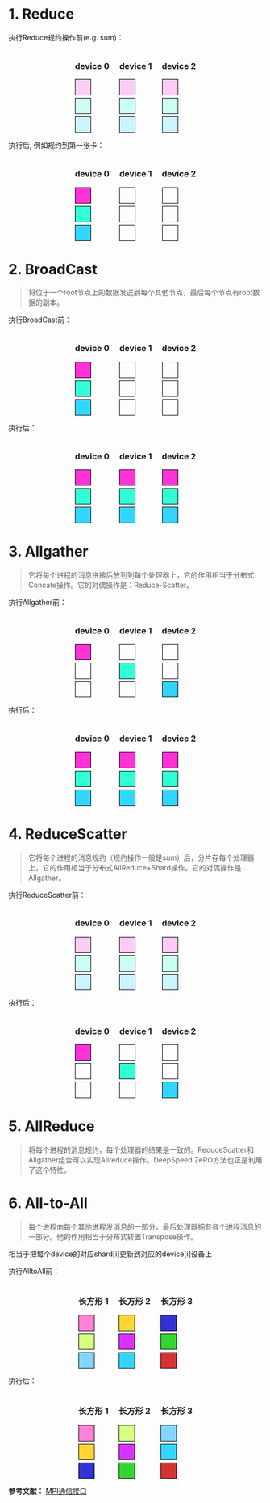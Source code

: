 # 1. Reduce

执行Reduce规约操作前(e.g. sum)：

<div style="display: flex; justify-content: center; gap: 20px;">
    <!-- 第一个长方形 -->
    <div style="text-align: center;">
        <h3>device 0</h3>
        <div style="display: flex; flex-direction: column; gap: 5px;">
            <div style="background-color: rgba(255, 0, 204, 0.2); width: 30px; height: 30px; border: 1px solid black;"></div>
            <div style="background-color: rgba(0, 255, 204, 0.2); width: 30px; height: 30px; border: 1px solid black;"></div>
            <div style="background-color: rgba(0, 204, 255, 0.2); width: 30px; height: 30px; border: 1px solid black;"></div>
        </div>
    </div>
    <!-- 第二个长方形 -->
    <div style="text-align: center;">
        <h3>device 1</h3>
        <div style="display: flex; flex-direction: column; gap: 5px;">
            <div style="background-color: rgba(255, 0, 204, 0.2); width: 30px; height: 30px; border: 1px solid black;"></div>
            <div style="background-color: rgba(0, 255, 204, 0.2); width: 30px; height: 30px; border: 1px solid black;"></div>
            <div style="background-color: rgba(0, 204, 255, 0.2); width: 30px; height: 30px; border: 1px solid black;"></div>
        </div>
    </div>
    <!-- 第三个长方形 -->
    <div style="text-align: center;">
        <h3>device 2</h3>
        <div style="display: flex; flex-direction: column; gap: 5px;">
            <div style="background-color: rgba(255, 0, 204, 0.2); width: 30px; height: 30px; border: 1px solid black;"></div>
            <div style="background-color: rgba(0, 255, 204, 0.2); width: 30px; height: 30px; border: 1px solid black;"></div>
            <div style="background-color: rgba(0, 204, 255, 0.2); width: 30px; height: 30px; border: 1px solid black;"></div>
        </div>
    </div>
</div>

执行后, 例如规约到第一张卡：

<div style="display: flex; justify-content: center; gap: 20px;">
    <!-- 第一个长方形 -->
    <div style="text-align: center;">
        <h3>device 0</h3>
        <div style="display: flex; flex-direction: column; gap: 5px;">
            <div style="background-color: rgba(255, 0, 204, 0.8); width: 30px; height: 30px; border: 1px solid black;"></div>
            <div style="background-color: rgba(0, 255, 204, 0.8); width: 30px; height: 30px; border: 1px solid black;"></div>
            <div style="background-color: rgba(0, 204, 255, 0.8); width: 30px; height: 30px; border: 1px solid black;"></div>
        </div>
    </div>
    <!-- 第二个长方形 -->
    <div style="text-align: center;">
        <h3>device 1</h3>
        <div style="display: flex; flex-direction: column; gap: 5px;">
            <div style="background-color: rgba(255, 0, 204, 0); width: 30px; height: 30px; border: 1px solid black;"></div>
            <div style="background-color: rgba(0, 255, 204, 0); width: 30px; height: 30px; border: 1px solid black;"></div>
            <div style="background-color: rgba(0, 204, 255, 0); width: 30px; height: 30px; border: 1px solid black;"></div>
        </div>
    </div>
    <!-- 第三个长方形 -->
    <div style="text-align: center;">
        <h3>device 2</h3>
        <div style="display: flex; flex-direction: column; gap: 5px;">
            <div style="background-color: rgba(255, 0, 204, 0); width: 30px; height: 30px; border: 1px solid black;"></div>
            <div style="background-color: rgba(0, 255, 204, 0); width: 30px; height: 30px; border: 1px solid black;"></div>
            <div style="background-color: rgba(0, 204, 255, 0); width: 30px; height: 30px; border: 1px solid black;"></div>
        </div>
    </div>
</div>


# 2. BroadCast
> 将位于一个root节点上的数据发送到每个其他节点，最后每个节点有root数据的副本。

执行BroadCast前：

<div style="display: flex; justify-content: center; gap: 20px;">
    <!-- 第一个长方形 -->
    <div style="text-align: center;">
        <h3>device 0</h3>
        <div style="display: flex; flex-direction: column; gap: 5px;">
            <div style="background-color: rgba(255, 0, 204, 0.8); width: 30px; height: 30px; border: 1px solid black;"></div>
            <div style="background-color: rgba(0, 255, 204, 0.8); width: 30px; height: 30px; border: 1px solid black;"></div>
            <div style="background-color: rgba(0, 204, 255, 0.8); width: 30px; height: 30px; border: 1px solid black;"></div>
        </div>
    </div>
    <!-- 第二个长方形 -->
    <div style="text-align: center;">
        <h3>device 1</h3>
        <div style="display: flex; flex-direction: column; gap: 5px;">
            <div style="background-color: rgba(255, 255, 255, 0); width: 30px; height: 30px; border: 1px solid black;"></div>
            <div style="background-color: rgba(255, 255, 255, 0); width: 30px; height: 30px; border: 1px solid black;"></div>
            <div style="background-color: rgba(255, 255, 255, 0); width: 30px; height: 30px; border: 1px solid black;"></div>
        </div>
    </div>
    <!-- 第三个长方形 -->
    <div style="text-align: center;">
        <h3>device 2</h3>
        <div style="display: flex; flex-direction: column; gap: 5px;">
            <div style="background-color: rgba(255, 255, 255, 0); width: 30px; height: 30px; border: 1px solid black;"></div>
            <div style="background-color: rgba(255, 255, 255, 0); width: 30px; height: 30px; border: 1px solid black;"></div>
            <div style="background-color: rgba(255, 255, 255, 0); width: 30px; height: 30px; border: 1px solid black;"></div>
        </div>
    </div>
</div>

执行后：

<div style="display: flex; justify-content: center; gap: 20px;">
    <!-- 第一个长方形 -->
    <div style="text-align: center;">
        <h3>device 0</h3>
        <div style="display: flex; flex-direction: column; gap: 5px;">
            <div style="background-color: rgba(255, 0, 204, 0.8); width: 30px; height: 30px; border: 1px solid black;"></div>
            <div style="background-color: rgba(0, 255, 204, 0.8); width: 30px; height: 30px; border: 1px solid black;"></div>
            <div style="background-color: rgba(0, 204, 255, 0.8); width: 30px; height: 30px; border: 1px solid black;"></div>
        </div>
    </div>
    <!-- 第二个长方形 -->
    <div style="text-align: center;">
        <h3>device 1</h3>
        <div style="display: flex; flex-direction: column; gap: 5px;">
            <div style="background-color: rgba(255, 0, 204, 0.8); width: 30px; height: 30px; border: 1px solid black;"></div>
            <div style="background-color: rgba(0, 255, 204, 0.8); width: 30px; height: 30px; border: 1px solid black;"></div>
            <div style="background-color: rgba(0, 204, 255, 0.8); width: 30px; height: 30px; border: 1px solid black;"></div>
        </div>
    </div>
    <!-- 第三个长方形 -->
    <div style="text-align: center;">
        <h3>device 2</h3>
        <div style="display: flex; flex-direction: column; gap: 5px;">
            <div style="background-color: rgba(255, 0, 204, 0.8); width: 30px; height: 30px; border: 1px solid black;"></div>
            <div style="background-color: rgba(0, 255, 204, 0.8); width: 30px; height: 30px; border: 1px solid black;"></div>
            <div style="background-color: rgba(0, 204, 255, 0.8); width: 30px; height: 30px; border: 1px solid black;"></div>
        </div>
    </div>
</div>

# 3. Allgather
> 它将每个进程的消息拼接后放到到每个处理器上，它的作用相当于分布式Concate操作。它的对偶操作是：Reduce-Scatter。

执行Allgather前：

<div style="display: flex; justify-content: center; gap: 20px;">
    <!-- 第一个长方形 -->
    <div style="text-align: center;">
        <h3>device 0</h3>
        <div style="display: flex; flex-direction: column; gap: 5px;">
            <div style="background-color: rgba(255, 0, 204, 0.8); width: 30px; height: 30px; border: 1px solid black;"></div>
            <div style="background-color: rgba(0, 255, 204, 0); width: 30px; height: 30px; border: 1px solid black;"></div>
            <div style="background-color: rgba(0, 204, 255, 0); width: 30px; height: 30px; border: 1px solid black;"></div>
        </div>
    </div>
    <!-- 第二个长方形 -->
    <div style="text-align: center;">
        <h3>device 1</h3>
        <div style="display: flex; flex-direction: column; gap: 5px;">
            <div style="background-color: rgba(255, 0, 204, 0); width: 30px; height: 30px; border: 1px solid black;"></div>
            <div style="background-color: rgba(0, 255, 204, 0.8); width: 30px; height: 30px; border: 1px solid black;"></div>
            <div style="background-color: rgba(0, 204, 255, 0); width: 30px; height: 30px; border: 1px solid black;"></div>
        </div>
    </div>
    <!-- 第三个长方形 -->
    <div style="text-align: center;">
        <h3>device 2</h3>
        <div style="display: flex; flex-direction: column; gap: 5px;">
            <div style="background-color: rgba(255, 0, 204, 0); width: 30px; height: 30px; border: 1px solid black;"></div>
            <div style="background-color: rgba(0, 255, 204, 0); width: 30px; height: 30px; border: 1px solid black;"></div>
            <div style="background-color: rgba(0, 204, 255, 0.8); width: 30px; height: 30px; border: 1px solid black;"></div>
        </div>
    </div>
</div>

执行后：

<div style="display: flex; justify-content: center; gap: 20px;">
    <!-- 第一个长方形 -->
    <div style="text-align: center;">
        <h3>device 0</h3>
        <div style="display: flex; flex-direction: column; gap: 5px;">
            <div style="background-color: rgba(255, 0, 204, 0.8); width: 30px; height: 30px; border: 1px solid black;"></div>
            <div style="background-color: rgba(0, 255, 204, 0.8); width: 30px; height: 30px; border: 1px solid black;"></div>
            <div style="background-color: rgba(0, 204, 255, 0.8); width: 30px; height: 30px; border: 1px solid black;"></div>
        </div>
    </div>
    <!-- 第二个长方形 -->
    <div style="text-align: center;">
        <h3>device 1</h3>
        <div style="display: flex; flex-direction: column; gap: 5px;">
            <div style="background-color: rgba(255, 0, 204, 0.8); width: 30px; height: 30px; border: 1px solid black;"></div>
            <div style="background-color: rgba(0, 255, 204, 0.8); width: 30px; height: 30px; border: 1px solid black;"></div>
            <div style="background-color: rgba(0, 204, 255, 0.8); width: 30px; height: 30px; border: 1px solid black;"></div>
        </div>
    </div>
    <!-- 第三个长方形 -->
    <div style="text-align: center;">
        <h3>device 2</h3>
        <div style="display: flex; flex-direction: column; gap: 5px;">
            <div style="background-color: rgba(255, 0, 204, 0.8); width: 30px; height: 30px; border: 1px solid black;"></div>
            <div style="background-color: rgba(0, 255, 204, 0.8); width: 30px; height: 30px; border: 1px solid black;"></div>
            <div style="background-color: rgba(0, 204, 255, 0.8); width: 30px; height: 30px; border: 1px solid black;"></div>
        </div>
    </div>
</div>

# 4. ReduceScatter
> 它将每个进程的消息规约（规约操作一般是sum）后，分片存每个处理器上，它的作用相当于分布式AllReduce+Shard操作。它的对偶操作是：Allgather。

执行ReduceScatter前：

<div style="display: flex; justify-content: center; gap: 20px;">
    <!-- 第一个长方形 -->
    <div style="text-align: center;">
        <h3>device 0</h3>
        <div style="display: flex; flex-direction: column; gap: 5px;">
            <div style="background-color: rgba(255, 0, 204, 0.2); width: 30px; height: 30px; border: 1px solid black;"></div>
            <div style="background-color: rgba(0, 255, 204, 0.2); width: 30px; height: 30px; border: 1px solid black;"></div>
            <div style="background-color: rgba(0, 204, 255, 0.2); width: 30px; height: 30px; border: 1px solid black;"></div>
        </div>
    </div>
    <!-- 第二个长方形 -->
    <div style="text-align: center;">
        <h3>device 1</h3>
        <div style="display: flex; flex-direction: column; gap: 5px;">
            <div style="background-color: rgba(255, 0, 204, 0.2); width: 30px; height: 30px; border: 1px solid black;"></div>
            <div style="background-color: rgba(0, 255, 204, 0.2); width: 30px; height: 30px; border: 1px solid black;"></div>
            <div style="background-color: rgba(0, 204, 255, 0.2); width: 30px; height: 30px; border: 1px solid black;"></div>
        </div>
    </div>
    <!-- 第三个长方形 -->
    <div style="text-align: center;">
        <h3>device 2</h3>
        <div style="display: flex; flex-direction: column; gap: 5px;">
            <div style="background-color: rgba(255, 0, 204, 0.2); width: 30px; height: 30px; border: 1px solid black;"></div>
            <div style="background-color: rgba(0, 255, 204, 0.2); width: 30px; height: 30px; border: 1px solid black;"></div>
            <div style="background-color: rgba(0, 204, 255, 0.2); width: 30px; height: 30px; border: 1px solid black;"></div>
        </div>
    </div>
</div>

执行后：

<div style="display: flex; justify-content: center; gap: 20px;">
    <!-- 第一个长方形 -->
    <div style="text-align: center;">
        <h3>device 0</h3>
        <div style="display: flex; flex-direction: column; gap: 5px;">
            <div style="background-color: rgba(255, 0, 204, 0.8); width: 30px; height: 30px; border: 1px solid black;"></div>
            <div style="background-color: rgba(0, 255, 204, 0); width: 30px; height: 30px; border: 1px solid black;"></div>
            <div style="background-color: rgba(0, 204, 255, 0); width: 30px; height: 30px; border: 1px solid black;"></div>
        </div>
    </div>
    <!-- 第二个长方形 -->
    <div style="text-align: center;">
        <h3>device 1</h3>
        <div style="display: flex; flex-direction: column; gap: 5px;">
            <div style="background-color: rgba(255, 0, 204, 0); width: 30px; height: 30px; border: 1px solid black;"></div>
            <div style="background-color: rgba(0, 255, 204, 0.8); width: 30px; height: 30px; border: 1px solid black;"></div>
            <div style="background-color: rgba(0, 204, 255, 0); width: 30px; height: 30px; border: 1px solid black;"></div>
        </div>
    </div>
    <!-- 第三个长方形 -->
    <div style="text-align: center;">
        <h3>device 2</h3>
        <div style="display: flex; flex-direction: column; gap: 5px;">
            <div style="background-color: rgba(255, 0, 204, 0); width: 30px; height: 30px; border: 1px solid black;"></div>
            <div style="background-color: rgba(0, 255, 204, 0); width: 30px; height: 30px; border: 1px solid black;"></div>
            <div style="background-color: rgba(0, 204, 255, 0.8); width: 30px; height: 30px; border: 1px solid black;"></div>
        </div>
    </div>
</div>

# 5. AllReduce
> 将每个进程的消息规约，每个处理器的结果是一致的。ReduceScatter和Allgather组合可以实现Allreduce操作。DeepSpeed ZeRO方法也正是利用了这个特性。

# 6. All-to-All
> 每个进程向每个其他进程发消息的一部分，最后处理器拥有各个进程消息的一部分。他的作用相当于分布式转置Transpose操作。

相当于把每个device的对应shard[i]更新到对应的device[i]设备上

执行AlltoAll前：

<div style="display: flex; justify-content: center; gap: 20px;">
    <!-- 第一个长方形 -->
    <div style="text-align: center;">
        <h3>长方形 1</h3>
        <div style="display: flex; flex-direction: column; gap: 5px;">
            <div style="background-color: rgba(255, 100, 204, 0.8); width: 30px; height: 30px; border: 1px solid black;"></div>
            <div style="background-color: rgba(204, 255, 100, 0.8); width: 30px; height: 30px; border: 1px solid black;"></div>
            <div style="background-color: rgba(100, 204, 255, 0.8); width: 30px; height: 30px; border: 1px solid black;"></div>
        </div>
    </div>
    <!-- 第二个长方形 -->
    <div style="text-align: center;">
        <h3>长方形 2</h3>
        <div style="display: flex; flex-direction: column; gap: 5px;">
            <div style="background-color: rgba(255, 204, 0, 0.8); width: 30px; height: 30px; border: 1px solid black;"></div>
            <div style="background-color: rgba(204, 0, 255, 0.8); width: 30px; height: 30px; border: 1px solid black;"></div>
            <div style="background-color: rgba(0, 204, 255, 0.8); width: 30px; height: 30px; border: 1px solid black;"></div>
        </div>
    </div>
    <!-- 第三个长方形 -->
    <div style="text-align: center;">
        <h3>长方形 3</h3>
        <div style="display: flex; flex-direction: column; gap: 5px;">
            <div style="background-color: rgba(0, 0, 204, 0.8); width: 30px; height: 30px; border: 1px solid black;"></div>
            <div style="background-color: rgba(0, 204, 0, 0.8); width: 30px; height: 30px; border: 1px solid black;"></div>
            <div style="background-color: rgba(204, 0, 0, 0.8); width: 30px; height: 30px; border: 1px solid black;"></div>
        </div>
    </div>
</div>

执行后：

<div style="display: flex; justify-content: center; gap: 20px;">
    <!-- 第一个长方形 -->
    <div style="text-align: center;">
        <h3>长方形 1</h3>
        <div style="display: flex; flex-direction: column; gap: 5px;">
            <div style="background-color: rgba(255, 100, 204, 0.8); width: 30px; height: 30px; border: 1px solid black;"></div>
            <div style="background-color: rgba(255, 204, 0, 0.8); width: 30px; height: 30px; border: 1px solid black;"></div>
            <div style="background-color: rgba(0, 0, 204, 0.8); width: 30px; height: 30px; border: 1px solid black;"></div>
        </div>
    </div>
    <!-- 第二个长方形 -->
    <div style="text-align: center;">
        <h3>长方形 2</h3>
        <div style="display: flex; flex-direction: column; gap: 5px;">
            <div style="background-color: rgba(204, 255, 100, 0.8); width: 30px; height: 30px; border: 1px solid black;"></div>
            <div style="background-color: rgba(204, 0, 255, 0.8); width: 30px; height: 30px; border: 1px solid black;"></div>
            <div style="background-color: rgba(0, 204, 0, 0.8); width: 30px; height: 30px; border: 1px solid black;"></div>
        </div>
    </div>
    <!-- 第三个长方形 -->
    <div style="text-align: center;">
        <h3>长方形 3</h3>
        <div style="display: flex; flex-direction: column; gap: 5px;">
            <div style="background-color: rgba(100, 204, 255, 0.8); width: 30px; height: 30px; border: 1px solid black;"></div>
            <div style="background-color: rgba(0, 204, 255, 0.8); width: 30px; height: 30px; border: 1px solid black;"></div>
            <div style="background-color: rgba(204, 0, 0, 0.8); width: 30px; height: 30px; border: 1px solid black;"></div>
        </div>
    </div>
</div>




**参考文献：**
[MPI通信接口](https://zhuanlan.zhihu.com/p/653968730)